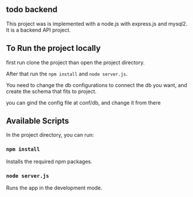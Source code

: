 ## todo backend

This project was is implemented with a node.js with express.js and mysql2. It is a backend API project.

## To Run the project locally

first run clone the project than open the project directory. 

After that run the `npm install` and `node server.js`.

You need to change the db configurations to connect the db you want, and create the schema that fits to project. 

you can gind the config file at conf/db, and change it from there

## Available Scripts

In the project directory, you can run:

### `npm install`

Installs the required npm packages. 

### `node server.js`

Runs the app in the development mode.<br />
